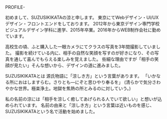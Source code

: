 PROFILE-

初めまして、SUZUSIKIKATAの涼と申します。
東京にてWebデザイン・UI/UXデザイン・フロントエンドをしております。
2012年から東京デザイン専門学校ビジュアルデザイン学科に進学、2015年卒業。2016年からWEB制作会社に勤めています。

高校生の頃、ふと購入した一眼カメラにてクラスの写真を3年間撮影していました。
撮影を続けている内に、相手の自然な笑顔を写すのが好きになり、その写真を通して喜んでもらえる楽しみを覚えました。
些細な理由ですが「相手の笑顔が見たい」そんな想いから、デザインの道に進みました。

SUZUSIKIKATAとは
源氏物語に「涼しき方」という言葉があります。
「いかなる所におはしますらむ。さりとも―にぞと思ひやり奉るを」
(清らかで気分さわやかな世界。極楽浄土。地獄を焦熱の所とみるのに対していう。)

私の名前の涼には「相手を涼しく癒してあげられる人でいて欲しい」と想いが込められています。
名前の由来と「涼しき方」という言葉は近いものを感じ、SUZUSIKIKATAという名で活動を始めました。
